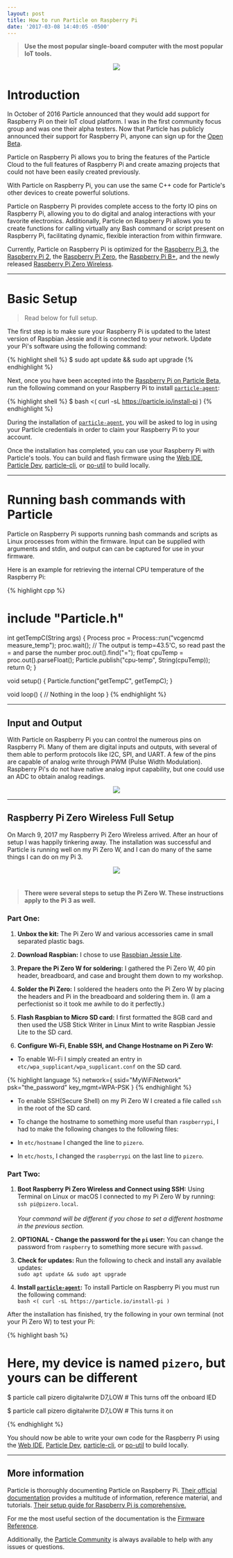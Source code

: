 ```yaml
---
layout: post
title: How to run Particle on Raspberry Pi
date: '2017-03-08 14:40:05 -0500'
---
```


> **Use the most popular single-board computer with the most popular IoT tools.**

<center>
  <img src="/images/Particle-Pi.png">
</center>

# Introduction

In October of 2016 Particle announced that they would add support for Raspberry Pi on their IoT cloud platform. I was in the first community focus group and was one their alpha testers. Now that Particle has publicly announced their support for Raspberry Pi, anyone can sign up for the [Open Beta](https://www.particle.io/products/development-tools/raspberry-pi-on-particle).

Particle on Raspberry Pi allows you to bring the features of the Particle Cloud to the full features of Raspberry Pi and create amazing projects that could not have been easily created previously.

With Particle on Raspberry Pi, you can use the same C++ code for Particle's other devices to create powerful solutions.

Particle on Raspberry Pi provides complete access to the forty IO pins on Raspberry Pi, allowing you to do digital and analog interactions with your favorite electronics. Additionally, Particle on Raspberry Pi allows you to create functions for calling virtually any Bash command or script present on Raspberry Pi, facilitating dynamic, flexible interaction from within firmware.

Currently, Particle on Raspberry Pi is optimized for the [Raspberry Pi 3](https://www.raspberrypi.org/products/raspberry-pi-3-model-b/), the [Raspberry Pi 2](https://www.raspberrypi.org/products/raspberry-pi-2-model-b/), the [Raspberry Pi Zero](https://www.raspberrypi.org/products/pi-zero/), the [Raspberry Pi B+](https://www.raspberrypi.org/products/model-b-plus/), and the newly released [Raspberry Pi Zero Wireless](https://www.raspberrypi.org/products/pi-zero-wireless/).

--------------------------------------------------------------------------------

# Basic Setup
> Read below for full setup.

The first step is to make sure your Raspberry Pi is updated to the latest version of Raspbian Jessie and it is connected to your network. Update your Pi's software using the following command:

{% highlight shell %} $ sudo apt update && sudo apt upgrade {% endhighlight %}

Next, once you have been accepted into the [Raspberry Pi on Particle Beta](https://www.particle.io/products/development-tools/raspberry-pi-on-particle), run the following command on your Raspberry Pi to install [`particle-agent`](https://github.com/spark/particle-agent):

{% highlight shell %} $ bash <( curl -sL https://particle.io/install-pi ) {% endhighlight %}

During the installation of [`particle-agent`](https://github.com/spark/particle-agent), you will be asked to log in using your Particle credentials in order to claim your Raspberry Pi to your account.

Once the installation has completed, you can use your Raspberry Pi with Particle's tools. You can build and flash firmware using the [Web IDE](https://build.particle.io), [Particle Dev](https://www.particle.io/products/development-tools/particle-desktop-ide), [particle-cli](https://www.particle.io/products/development-tools/particle-command-line-interface), or [po-util](https://nrobinson2000.github.io/po-util/) to build locally.

--------------------------------------------------------------------------------

# Running bash commands with Particle

Particle on Raspberry Pi supports running bash commands and scripts as Linux processes from within the firmware. Input can be supplied with arguments and stdin, and output can can be captured for use in your firmware.

Here is an example for retrieving the internal CPU temperature of the Raspberry Pi:

{% highlight cpp %}

# include "Particle.h"

int getTempC(String args)
{
  Process proc = Process::run("vcgencmd measure_temp");
  proc.wait(); // The output is temp=43.5'C, so read past the = and parse the number
  proc.out().find("=");
  float cpuTemp = proc.out().parseFloat();
  Particle.publish("cpu-temp", String(cpuTemp));
  return 0;
}

void setup()
{
  Particle.function("getTempC", getTempC);
}

void loop()
{
  // Nothing in the loop
} {% endhighlight %}

--------------------------------------------------------------------------------

## Input and Output

With Particle on Raspberry Pi you can control the numerous pins on Raspberry Pi. Many of them are digital inputs and outputs, with several of them able to perform protocols like I2C, SPI, and UART. A few of the pins are capable of analog write through PWM (Pulse Width Modulation). Raspberry Pi's do not have native analog input capability, but one could use an ADC to obtain analog readings.

<center>
  <img src="/images/pi-pinout.png">
</center>

--------------------------------------------------------------------------------

## Raspberry Pi Zero Wireless Full Setup

On March 9, 2017 my Raspberry Pi Zero Wireless arrived. After an hour of setup I was happily tinkering away. The installation was successful and Particle is running well on my Pi Zero W, and I can do many of the same things I can do on my Pi 3.

<center>
  <img src="/images/pizerow.jpg">
</center>

<br>

> #### There were several steps to setup the Pi Zero W.  These instructions apply to the Pi 3 as well.

### Part One:

1. **Unbox the kit:** The Pi Zero W and various accessories came in small separated plastic bags.

2. **Download Raspbian:** I chose to use [Raspbian Jessie Lite](https://www.raspberrypi.org/downloads/raspbian/).

3. **Prepare the Pi Zero W for soldering:** I gathered the Pi Zero W, 40 pin header, breadboard, and case and brought them down to my workshop.

4. **Solder the Pi Zero:** I soldered the headers onto the Pi Zero W by placing the headers and Pi in the breadboard and soldering them in. (I am a perfectionist so it took me awhile to do it perfectly.)

5. **Flash Raspbian to Micro SD card:** I first formatted the 8GB card and then used the USB Stick Writer in Linux Mint to write Raspbian Jessie Lite to the SD card.

6. **Configure Wi-Fi, Enable SSH, and Change Hostname on Pi Zero W:**

* To enable Wi-Fi I simply created an entry in `etc/wpa_supplicant/wpa_supplicant.conf` on the SD card.

{% highlight language %}
network={
    ssid="MyWiFiNetwork"
    psk="the_password"
    key_mgmt=WPA-PSK
}
{% endhighlight %}

* To enable SSH(Secure Shell) on my Pi Zero W I created a file called `ssh` in the root of the SD card.

* To change the hostname to something more useful than `raspberrypi`, I had to make the following changes to the following files:

* In `etc/hostname` I changed the line to `pizero`.

* In `etc/hosts`, I changed the `raspberrypi` on the last line to `pizero`.

### Part Two:

1. **Boot Raspberry Pi Zero Wireless and Connect using SSH:** Using Terminal on Linux or macOS I connected to my Pi Zero W by running: `ssh pi@pizero.local`.<br><br> *Your command will be different if you chose to set a different hostname in the previous section.*

2. **OPTIONAL - Change the password for the `pi` user:** You can change the password from `raspberry` to something more secure with `passwd`.

3. **Check for updates:** Run the following to check and install any available updates:<br>`sudo apt update && sudo apt upgrade`

4. **Install [`particle-agent`](https://github.com/spark/particle-agent):** To install Particle on Raspberry Pi you must run the following command:<br>`bash <( curl -sL https://particle.io/install-pi )`

After the installation has finished, try the following in your own terminal (not your Pi Zero W) to test your Pi:

{% highlight bash %}
# Here, my device is named `pizero`, but yours can be different

$ particle call pizero digitalwrite D7,LOW # This turns off the onboard lED

$ particle call pizero digitalwrite D7,LOW # This turns it on

{% endhighlight %}

You should now be able to write your own code for the Raspberry Pi using the [Web IDE](https://build.particle.io), [Particle Dev](https://www.particle.io/products/development-tools/particle-desktop-ide), [particle-cli](https://www.particle.io/products/development-tools/particle-command-line-interface), or [po-util](https://nrobinson2000.github.io/po-util/) to build locally.




--------------------------------------------------------------------------------

## More information

Particle is thoroughly documenting Particle on Raspberry Pi. [Their official documentation](https://docs.particle.io/guide/getting-started/intro/raspberry-pi/) provides a multitude of information, reference material, and tutorials. [Their setup guide for Raspberry Pi is comprehensive.](https://docs.particle.io/guide/getting-started/start/raspberry-pi/)

For me the most useful section of the documentation is the [Firmware Reference](https://docs.particle.io/reference/firmware/raspberry-pi/).

Additionally, the [Particle Community](https://community.particle.io) is always available to help with any issues or questions.
